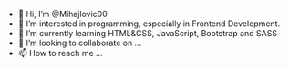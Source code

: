 - 👋 Hi, I’m @Mihajlovic00
- 👀 I’m interested in programming, especially in Frontend Development.
- 🌱 I’m currently learning HTML&CSS, JavaScript, Bootstrap and SASS
- 💞️ I’m looking to collaborate on ...
- 📫 How to reach me ...

<!---
Mihajlovic00/Mihajlovic00 is a ✨ special ✨ repository because its `README.md` (this file) appears on your GitHub profile.
You can click the Preview link to take a look at your changes.
--->
